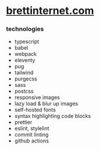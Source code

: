 # [brettinternet.com](https://brettinternet.com)

### technologies

- typescript
- babel
- webpack
- eleventy
- pug
- tailwind
- purgecss
- sass
- postcss
- responsive images
- lazy load & blur up images
- self-hosted fonts
- syntax highlighting code blocks
- prettier
- eslint, stylelint
- commit linting
- github actions

<!--
### todo

- [x] values in `data/routes.js` are not importing in pug locals
- [x] `@font-face` is not being handled by a loader
- [x] dev server ought to restart after modifying `includes/**/*`
- [x] don't transpile `scripts/utils` to `build` directory, or remove after build
- [x] why does bundling a CSS file also bundle a JS equivalent?
- [x] build can't resolve `/files/<font>`
- [x] build doesn't bundle SVGs - or improve how Feather icons are bundled/utilized
- [x] how to correctly bundle separate pages? - can't get html-webpack-plugin to work on multiple files
- [x] handle relative assets for nested pages - use absolute links to assets (and support path prefix)
- [x] easy page routing
- [x] fix tailwind theme
- [x] fix styles and adopt tailwind
- [x] fix header JS in prod
- [x] handle images (responsive images with Sharp?)
- [x] add a few pages
- [x] add meta tags (og, twitter)
- [x] lint
- [x] archive page
- [x] fix mysterious error `Unable to find an instance of HtmlWebpackPlugin in the current compilation.`
- [x] fix post collections to not use tags
- [x] shortcodes for blur up/lazy loading images in markdown?
- [x] add transform fn to ~~webpack~~ eleventy to handle relative paths
- [x] fix blur up in prod!
- [x] syntax highlighting for pug templates [with markdown-it](https://pugjs.org/language/filters.html)
- [x] design homepage cards
- [x] add cards to sidebar
- [x] render basic images when page.url === '/feed/', add long descriptions for complicated pages, and for posts add post processing with html-webpack-plugin
- [x] add feed page
- [x] add 404 page
- [x] add edit page button
- [x] add temporary logic to handle gifs with file-loader ~~will gifs work with responsive loader now that sharp supports them?~~
- [-] fix inline svg plugin
- [ ] optimize gifs
- [x] add projects to archive
- [ ] open PR for responsive-loader to handle gifs
- [ ] [tag pages](https://www.11ty.dev/docs/quicktips/tag-pages/)
- [ ] add tag breadcrumbs to archive directory
- [ ] optimize fonts with [subfont](https://github.com/Munter/subfont/issues/108#issuecomment-659468935) - requires [python](https://github.com/actions/setup-python)
- [x] setup ci action
- [x] setup deployment action
- [ ] push to blog repo
- [ ] [async data requests](https://www.11ty.dev/docs/quicktips/cache-api-requests/)
- [ ] integrate [critical](https://github.com/addyosmani/critical) like [this](https://github.com/anthonygore/html-critical-webpack-plugin/blob/master/src/index.js)
- [ ] transfer slides over
- [ ] paginate archive when it's necessary
-->
